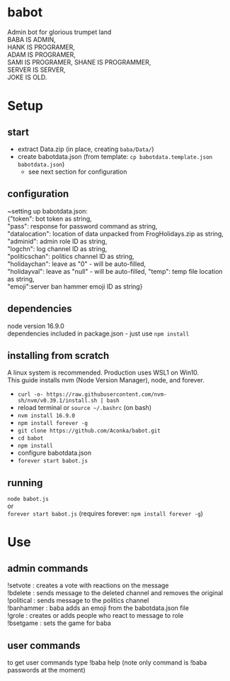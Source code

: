 # babot
Admin bot for glorious trumpet land  
BABA IS ADMIN,   
HANK IS PROGRAMER,   
ADAM IS PROGRAMER,   
SAMI IS PROGRAMER,
SHANE IS PROGRAMMER,     
SERVER IS SERVER,   
JOKE IS OLD.  

# Setup

## start
- extract Data.zip (in place, creating `baba/Data/`)
- create babotdata.json (from template: `cp babotdata.template.json babotdata.json`)
    - see next section for configuration

## configuration
~setting up babotdata.json:  
{"token": bot token as string,  
"pass": response for password command as string,  
"datalocation": location of data unpacked from FrogHolidays.zip as string,  
"adminid": admin role ID as string,  
"logchn": log channel ID as string,  
"politicschan": politics channel ID as string,  
"holidaychan": leave as "0" - will be auto-filled,  
"holidayval": leave as "null" - will be auto-filled,
"temp": temp file location as string,  
"emoji":server ban hammer emoji ID as string}  

## dependencies
node version 16.9.0  
dependencies included in package.json - just use
`npm install`

## installing from scratch
A linux system is recommended. Production uses WSL1 on Win10.  
This guide installs nvm (Node Version Manager), node, and forever.

- `curl -o- https://raw.githubusercontent.com/nvm-sh/nvm/v0.39.1/install.sh | bash`
- reload terminal or `source ~/.bashrc` (on bash)
- `nvm install 16.9.0`
- `npm install forever -g`
- `git clone https://github.com/Aconka/babot.git`
- `cd babot`
- `npm install`
- configure babotdata.json
- `forever start babot.js`

## running
`node babot.js`  
or  
`forever start babot.js`
(requires forever: `npm install forever -g`)
  
# Use

## admin commands
!setvote <msg ID> : creates a vote with reactions on the message  
!bdelete <msg ID> : sends message to the deleted channel and removes the original  
!political <msg ID> : sends message to the politics channel<br>
!banhammer <msg ID> : baba adds an emoji from the babotdata.json file  
!grole <role name> <msg ID> : creates or adds people who react to message to role  
!bsetgame <optional activity type> <activity> : sets the game for baba

## user commands
to get user commands type !baba help (note only command  is !baba passwords at the moment)
